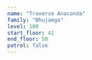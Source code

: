 ```yaml
---
name: "Traverse Anaconda"
family: "Bhujamga"
level: 100
start_floor: 41
end_floor: 50
patrol: false
---
```

